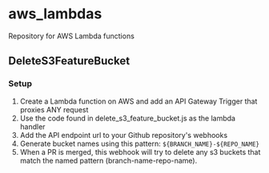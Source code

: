 # aws_lambdas
Repository for AWS Lambda functions

## DeleteS3FeatureBucket

### Setup
1. Create a Lambda function on AWS and add an API Gateway Trigger that proxies ANY request
2. Use the code found in delete_s3_feature_bucket.js as the lambda handler
3. Add the API endpoint url to your Github repository's webhooks
4. Generate bucket names using this pattern: `${BRANCH_NAME}-${REPO_NAME}`
5. When a PR is merged, this webhook will try to delete any s3 buckets that match the named pattern (branch-name-repo-name).
